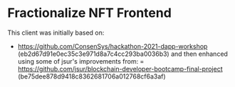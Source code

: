 # Fractionalize NFT Frontend

This client was initially based on:
- <https://github.com/ConsenSys/hackathon-2021-dapp-workshop> (eb2d67d91e0ec35c3e971d8a7c4cc293ba0036b3)
and then enhanced using some of jsur's improvements from:
= <https://github.com/jsur/blockchain-developer-bootcamp-final-project> (be75dee878d9418c8362681706a012768cf6a3af)




